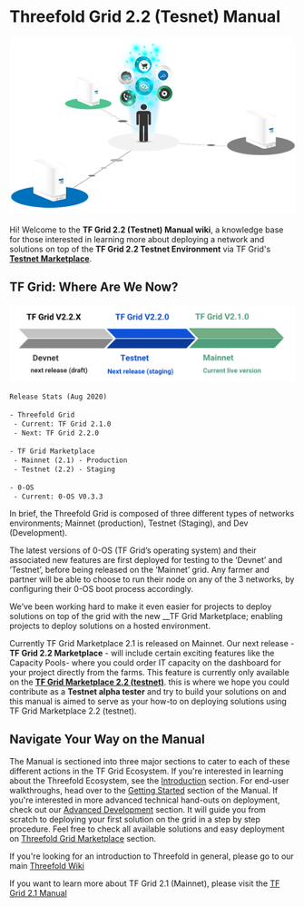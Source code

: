 # Threefold Grid 2.2 (Tesnet) Manual

![](./img/storage_compute.png)

Hi! Welcome to the __TF Grid 2.2 (Testnet) Manual wiki__, a knowledge base for those interested in learning more about deploying a network and solutions on top of the __TF Grid 2.2 Testnet Environment__ via TF Grid's [__Testnet Marketplace__](marketplace-testnet.grid.tf). 

## TF Grid: Where Are We Now?

![](./img/environment.png)

```
Release Stats (Aug 2020)

- Threefold Grid 
 - Current: TF Grid 2.1.0
 - Next: TF Grid 2.2.0

- TF Grid Marketplace
 - Mainnet (2.1) - Production
 - Testnet (2.2) - Staging

- 0-OS
 - Current: 0-OS V0.3.3
```



In brief, the Threefold Grid is composed of three different types of networks environments; Mainnet (production), Testnet (Staging), and Dev (Development). 

The latest versions of 0-OS (TF Grid’s operating system) and their associated new features are first deployed for testing to the ‘Devnet’ and ‘Testnet’, before being released on the ‘Mainnet’ grid. Any farmer and partner will be able to choose to run their node on any of the 3 networks, by configuring their 0-OS boot process accordingly.

We’ve been working hard to make it even easier for projects to deploy solutions on top of the grid with the new __TF Grid Marketplace; enabling projects to deploy solutions on a hosted environment. 

Currently TF Grid Marketplace 2.1 is released on Mainnet. Our next release - __TF Grid 2.2 Marketplace__ - will include certain exciting features like the Capacity Pools- where you could order IT capacity on the dashboard for your project directly from the farms. This feature is currently only available on the [__TF Grid Marketplace 2.2 (testnet)__](marketplace-testnet2.grid.tf). this is where we hope you could contribute as a __Testnet alpha tester__ and try to build your solutions on and this manual is aimed to serve as your how-to on deploying solutions using TF Grid Marketplace 2.2 (testnet).

## Navigate Your Way on the Manual

The Manual is sectioned into three major sections to cater to each of these different actions in the TF Grid Ecosystem. If you're interested in learning about the Threefold Ecosystem, see the [Introduction](learn.md) section. For end-user walkthroughs, head over to the [Getting Started](#getting_started.md) section of the Manual. If you're interested in more advanced technical hand-outs on deployment, check out our [Advanced Development](develop.md) section. It will guide you from scratch to deploying your first solution on the grid in a step by step procedure. Feel free to check all available solutions and easy deployment on [Threefold Grid Marketplace](marketplace.md) section.

If you're looking for an introduction to Threefold in general, please go to our main [Threefold Wiki](wiki.Threefold.io) 

If you want to learn more about TF Grid 2.1 (Mainnet), please visit the [TF Grid 2.1 Manual](https://manual.Threefold.io/)